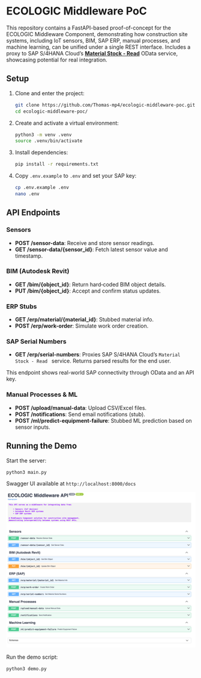 # ECOLOGIC Middleware PoC

This repository contains a FastAPI-based proof-of-concept for the ECOLOGIC Middleware Component, demonstrating how construction site systems, including IoT sensors, BIM, SAP ERP, manual processes, and machine learning, can be unified under a single REST interface. Includes a proxy to SAP S/4HANA Cloud’s [**Material Stock - Read**](https://api.sap.com/api/API_MATERIAL_STOCK_SRV/overview) OData service, showcasing potential for real integration.

## Setup

1. Clone and enter the project:

   ```bash
   git clone https://github.com/Thomas-mp4/ecologic-middleware-poc.git
   cd ecologic-middleware-poc/
   ```
2. Create and activate a virtual environment:

   ```bash
   python3 -m venv .venv
   source .venv/bin/activate
   ```
3. Install dependencies:

   ```bash
   pip install -r requirements.txt
   ```
4. Copy `.env.example` to `.env` and set your SAP key:
  
   ```bash
   cp .env.example .env
   nano .env
   ```

## API Endpoints

### Sensors

* **POST /sensor-data**: Receive and store sensor readings.
* **GET  /sensor-data/{sensor\_id}**: Fetch latest sensor value and timestamp.

### BIM (Autodesk Revit)

* **GET  /bim/{object\_id}**: Return hard‑coded BIM object details.
* **PUT  /bim/{object\_id}**: Accept and confirm status updates.

### ERP Stubs

* **GET  /erp/material/{material\_id}**: Stubbed material info.
* **POST /erp/work-order**: Simulate work order creation.

### SAP Serial Numbers

* **GET  /erp/serial-numbers**: Proxies SAP S/4HANA Cloud’s `Material Stock - Read ` service. Returns parsed results for the end user.

This endpoint shows real-world SAP connectivity through OData and an API key.

### Manual Processes & ML

* **POST /upload/manual-data**: Upload CSV/Excel files.
* **POST /notifications**: Send email notifications (stub).
* **POST /ml/predict-equipment-failure**: Stubbed ML prediction based on sensor inputs.

## Running the Demo

Start the server:

```bash
python3 main.py
```

Swagger UI available at `http://localhost:8000/docs`

![Swagger UI](docs/swagger.png)

Run the demo script:

```bash
python3 demo.py
```
